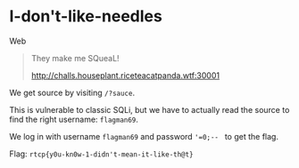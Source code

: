 # I-don't-like-needles
Web

> They make me SQueaL!
> 
> http://challs.houseplant.riceteacatpanda.wtf:30001

We get source by visiting `/?sauce`.

This is vulnerable to classic SQLi, but we have to actually read the source to find the right username: `flagman69`.

We log in with username `flagman69` and password `'=0;-- ` to get the flag.

Flag: `rtcp{y0u-kn0w-1-didn't-mean-it-like-th@t}`
